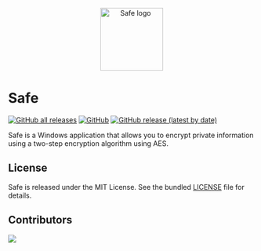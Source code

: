 <p align="center">
  <img src="https://github.com/CrazyProger1/Safe/blob/master/resources/logo.ico" alt="Safe logo" width="128" height="128"/>
</p>

# Safe

<a href="https://github.com/CrazyProger1/Safe/releases/download/v0.1/SafeV0.1-setup.exe"><img alt="GitHub all releases" src="https://img.shields.io/github/downloads/CrazyProger1/Safe/total"></a>
<a href="https://github.com/CrazyProger1/Safe/blob/master/LICENSE"><img alt="GitHub" src="https://img.shields.io/github/license/CrazyProger1/Safe"></a>
<a href="https://github.com/CrazyProger1/Safe/releases/latest"><img alt="GitHub release (latest by date)" src="https://img.shields.io/github/v/release/CrazyProger1/Safe"></a>

Safe is a Windows application that allows you to encrypt private information using a two-step encryption algorithm using
AES.

## License

Safe is released under the MIT License. See the bundled [LICENSE](LICENSE) file for details.

## Contributors

<tr>
		<td>
       <a href="https://github.com/CrazyProger1/Safe/contributors">
       <img src="https://contrib.rocks/image?repo=CrazyProger1/Safe" />
       </a>
		</td>
</tr>

